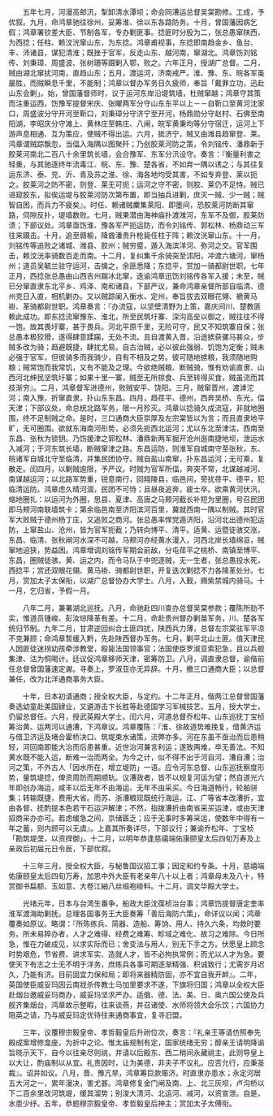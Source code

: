 <!-- { "loadSidebar": true } -->
　　五年七月，河漫高邮汛，掣卸清水潭坝；命会同漕运总督吴棠勘修。工成，予优叙。九月，命鸿章驰往徐州，妥筹淮、徐以东各路防务。十月，曾国藩因病乞假；鸿章署钦差大臣、节制各军，专办剿匪事。捻匪时分股为二，张总愚窜陕西，为西捻；任柱、赖汶洸窜山东，为东捻。鸿章甫视事，东捻即南趋金乡、鱼台、丰、沛诸县，谋犯清淮；既挫于官军，反走山东、越河南，窜湖北。鸿章饬刘铭传、刘秉璋、周盛波、张树珊等蹑剿入鄂，败之。六年正月，授湖广总督。二月，贼由湖北窜扰河南，直趋山东；五月，渡运河，济南戒严。淮、豫、东、皖各军虽屡胜，而贼瞬息千里，不能制；鸿章以督办军务日久疲师，奉旨「戴罪立功，迅赴山东会剿」。始，曾国藩督师时，议于运河东岸沿堤筑墙，杜贼窜越；鸿章守其策而注重运西，饬豫军提督宋庆、张曜两军分守山东东平以上－－自靳口至黄河沈家口，周盛波分守开河至靳口，刘秉璋分守济宁至开河，杨鼎勋分守赵村、石佛至南阳湖，李昭庆分守滩上、黄林庄至韩庄、八闸，皖军黄秉均等分守宿迁，运河上下游声息相通、互为策应，使贼不得出运。六月，抵济宁，贼又由潍县趋窜登、莱。鸿章谓贼踪飘忽，当偪入海隅以图聚歼；乃创胶莱河防之策，令刘铭传、潘鼎新于胶莱河南北二百八十余里筑长墙，会合豫军、东军分汛设守。奏言：『衡量利害之轻重，与其驰逐终年流毒江、皖、东、豫、楚各省，不如弃一隅以诱之；与其往复运东济、泰、兖、沂、青及苏之淮、徐、海各地均受其害，不如专弃登、莱以扼之。胶莱河之防不密，则登、莱无可扼；运河之守不密，则胶、莱仍不足恃。贼已进窥胶东，拟俟运堤与胶莱河防次第布置，即当抽兵进剿，庶灭一贼、少一贼；贼智自困，而兵力不疲矣』。时任、赖诸贼麇集莱阳、即墨间，恐胶莱河防断其窜路，伺隙反扑，堤墙数败。七月，贼果潜由海神庙扑渡潍河，东军不及御，胶莱防溃；下部议处。鸿章亟饬淮、豫各军严扼运防，而令刘铭传、郭松林、杨鼎动三军往来蹑击。十月，追至赣榆，降酋潘贵升枪毙任柱于阵；赖汶洸窜山东。十一月，刘铭传等追败之诸城、潍县、胶州；贼穷蹙，遁入海滨洋河、弥河之交。官军围击，赖汶洸率骑数百走而南。十二月，复纠集千余骑突至沭阳，冲渡六塘河，窜杨州；道员吴毓兰驻守运河，击擒之，余匪悉降；东捻平，赏加一骑都尉世职。七年正月，西捻张总愚由山西吉州踹冰北窜，迭谕鸿章迅饬刘铭传各军入援；未至，贼已分窜直隶东北平乡、鸡泽、南和诸县，下部严议，兼命鸿章亲督所部自临清、德州克日入直，相机剿办。又以贼踪阑入衡水、定州，奉旨拔去双眼花翎、褫黄马褂、革骑都尉世职。鸿章奏言：『办流寇，以坚壁清野为上策，嘉庆间川、楚教匪赖此成功。即东捻流窜豫东、淮北，所至民筑圩寨、深沟高垒以御之，贼往往不得一饱。故其畏圩寨，甚于畏兵。河北平原千里，无险可守，民又不知筑寨自保；张总愚本极狡猾，遂得肆意蹂躏，无处不流。且自渡黄入晋，沿途掳获骡马甚众，步贼多改为骑；趋避既捷，肆扰尤易。自古治贼，必以彼此强弱、饥饱为定衡；贼未必强于官军，但彼骑多而我骑少，自有不相及之势。彼可随地掳粮，我须随地购粮；贼常饱而我常饥，又有不能及之理。今欲绝贼粮、断贼骑，惟有劝谕直隶、山西河北绅民坚筑圩寨；如果十里一寨，贼至无所掠食、兵至转得买食，贼虽流而其技渐穷』。二月，鸿章督军进德州，败贼安平、饶阳。三月，贼窜晋州，渡滹沱河；南入豫，折窜直隶，扑山东东昌。四月，趋荏平、德州，西奔吴桥、东光，偪天津；下部议处，命总统北路军务，限一月殄灭。鸿章以捻骑久成流寇，非就地圈围，终不足制贼之命。是时，三口通商大臣崇厚及左宗棠皆以为言；而且直隶地平旷，无可圈围。欲就东海南河形势，必须先扼西北运河；尤以东北至津沽，西南至东昌、张秋为锁钥。乃饬援津之郭松林、潘鼎新两军掘开沧州迤南捷地坝，泄运水入减河；于河东筑长墙，断贼窜津之路。东昌运防，则淮军自城南守至张秋，东、皖诸军自城北守至临清，并集民团协守。贼自盐山南窜，扑东昌运河；无可乘，复散走。闰四月，以剿贼逾限，予严议。时贼为官军所偪，奔突不常，北谋越减河、南谋越运河；以北路军势重，锐意南行，回翔陵县，临邑间，旁扰荏平、德平，犯临清运防。鸿章虑久晴河涸，民团不可恃；且昼夜追奔，疲士卒。欲乘黄河伏汛，缩地圈扎：以运河为外圈，思县、夏津、高唐之马颊河截长补短为里圈，号召民团即马颊河南联墙筑卡；第余临邑南至济阳滨河百里，冀就西南一隅以制贼。其时官军大败贼于德州杨丁庄，又追败之商河。张总愚率悍党遁济阳，沿河北出德州犯运防，上窜盐山、沧州，皆为官军扼截；乃转向博平、清平。适黄、运暨徒骇交涨，东昌、临清、张秋闸河水深不可越，马颊河亦经黄水漫入，河西北岸长墙绵亘，贼窜地迫狭，势益困。鸿章增调刘铭传军期会前敌，分屯荏平之桃桥、南镇至博平、东昌，圈贼徒骇、黄、运之内，而令马队于中兜逐贼，无一生者，张总愚投水死，西捻平；赏还双眼花翎、黄马褂、骑都尉世职，开复迭次剿捻不力各降革处分。七月，赏加太子太保衔，以湖广总督协办大学士。八月，入觐，赐紫禁城内骑马。十一月，乞归省，予假一月。

　　八年二月，兼署湖北巡抚。八月，命驰赴四川查办总督吴棠参款；覆陈所劾不实，惟道员锺峻、彭汝琮降革有差。十二月，命赴贵州督办剿苗军务，川、楚各军统归节制。九年二月，甘肃逆回纠合土匪四扰，陕西兵力薄，总督左宗棠驻军平凉不克兼顾；命鸿章暂缓入黔，先赴陕西督办军务。七月，剿平北山土匪。值天津民人因匪徒迷拐幼孩牵涉教堂，殴毙法国领事官；法国使臣罗淑亚索犯急，且以兵舰集津、沽为恫喝计。廷议促鸿章移师天津，密筹防卫。八月，调直隶总督，谕偕前任总督曾国藩速定谳。寻奏上，罗淑亚亦无异辞。十月，撤三口通商大臣；以总督兼任，改为北洋通商事务大臣。

　　十年，日本初请通商；授全权大臣，与定约。十二年正月，偕两江总督曾国藩奏选幼童赴美国肄业，又遴游击卞长胜等赴德国学习军械技艺。五月，授大学士，仍留总督任。六月，授武英殿大学士。闰六月，河道总督乔松年、山东巡抚丁宝桢筹治黄、运两河以通漕，下鸿章议。鸿章覆陈：『淮、徐故道势难挽复，借黄济运与借卫济运及堵合霍桥决口、筑堤束水诸策，流弊亦多。河在东虽不亟治而后患稍轻，河回南即能大治而后患甚重。近世治河兼言利运；遂致两难，卒无善法。不知黄水既不能入运，断难一治而两全。为今之计，似不得不出于河自河、漕自漕；治河之策，不外古人「因水所在，增立堤防」一语。应令河东总督、山东巡抚察度形势，量筑堤捻，俾资周防而期顺轨。议漕政者，皆不以规复河运为望；然自道光六年即创办海运，咸丰以后无年不由海运、无年不由采买。今日海道畅行，轮舶骈集；转输既捷，费用大省。而苏、浙漕粮现既统行海运，江、广等省本改漕折，宜由各督、抚酌提本色若干石运沪解津；不然，指拨漕折由南省采买运津，或由天津招商采办亦可。若虑缓急之间，京储匮乏；应于无事时多筹采运，使数年中得有一年之蓄，则内顾可以无虞』。上嘉其所奏详尽，下部议行；兼谕乔松年、丁宝桢「勘筑堤垄，以资捍御」。十二月，以明年恭逢慈禧端佑康颐皇太后四旬万寿及上亲政后初届元日令辰，下部优叙。

　　十三年三月，授全权大臣，与秘鲁国议招工事；因定和约专条。十月，慈禧端佑康颐皇太后四旬万寿，加恩中外大臣有老亲年八十以上者；鸿章母未及八十，特赏御书扁额、玉如意、大卷江紬八丝缎袍褂料。十二月，调文华殿大学士。

　　光绪元年，日本与台湾生番争，船政大臣沈葆桢治台事；鸿章饬提督唐定奎率淮军渡海助剿抚。总理各国事务王大臣奏筹「善后海防六策」，命详议以闻；鸿章覆奏如原议。略谓：『所陈练兵、简器、造船、筹饷、用人、持久六条，均救时要务。所未易猝办者，人才之难得、经费之难筹、畛域之难化、故习之难除。今日所急，惟在力破成见，以求实际而已；舍变法与用人，别无下手之方。伏愿皇上顾念时势艰危，节省费、讲求军实、造就人才，皆不必拘执常例；而尤以人才为急。要使天下有志之士无不明于洋务，庶练兵各事可期逐渐精强、积诚致行；尤需岁月迟久，乃能有济。目前固宜力保和局；即将来器精防固，亦不宜自我开衅』。二年，英国使臣威妥玛因云南戕杀传教士马加里要求不遂，下旗将归国；鸿章以全权大臣赴烟台邀威妥玛商办，威妥玛坚求严办。适俄、德、法、美、日、奥六国公使及兵舰齐集烟台，鸿章故示整暇，往来谈燕，并召诸使、水师将领大会乐饮；六国协力阻英之请，乃与威妥玛定优待往来通商事宜，复寻旧盟。

　　三年，议覆穆宗毅皇帝、孝哲毅皇后升祔位次，奏言：『礼亲王等请仿照奉先殿成案增修龛座，为折中之论。惟太庙规制有定，国家统绪无穷；醇亲王请明降谕旨晓示天下，自今以往亲尽则祧，并请以后殿东、西二梢间永藏祧主，此则导皇上以大让，酌庙制以从宜。礼贵因时，让为美德，非夫子不议礼。应否允行，应秉圣裁』。诏并如议。八月，晋、豫亢旱，鸿章筹巨款赈济。时直隶亦患水；永定河居五大河之一，累年漫决，害尤甚。鸿章修复金门闸及南、上、北三灰坝，卢沟桥以下二百余里改河筑堤，缓其溜势；别浚大清河、北运河、减河，以资宣泄。自是，水患少纾。五年，恭题穆宗毅皇帝、孝哲毅皇后神主；赏加太子太傅衔。

